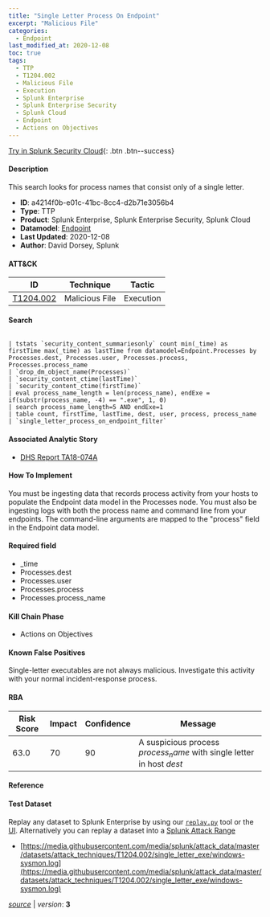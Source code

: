 ```yaml
---
title: "Single Letter Process On Endpoint"
excerpt: "Malicious File"
categories:
  - Endpoint
last_modified_at: 2020-12-08
toc: true
tags:
  - TTP
  - T1204.002
  - Malicious File
  - Execution
  - Splunk Enterprise
  - Splunk Enterprise Security
  - Splunk Cloud
  - Endpoint
  - Actions on Objectives
---
```




[Try in Splunk Security Cloud](https://www.splunk.com/en_us/cyber-security.html){: .btn .btn--success}

#### Description

This search looks for process names that consist only of a single letter.

- **ID**: a4214f0b-e01c-41bc-8cc4-d2b71e3056b4
- **Type**: TTP
- **Product**: Splunk Enterprise, Splunk Enterprise Security, Splunk Cloud
- **Datamodel**: [Endpoint](https://docs.splunk.com/Documentation/CIM/latest/User/Endpoint)
- **Last Updated**: 2020-12-08
- **Author**: David Dorsey, Splunk


#### ATT&CK

| ID          | Technique   | Tactic       |
| ----------- | ----------- |--------------|
| [T1204.002](https://attack.mitre.org/techniques/T1204/002/) | Malicious File | Execution |


#### Search

```

| tstats `security_content_summariesonly` count min(_time) as firstTime max(_time) as lastTime from datamodel=Endpoint.Processes by Processes.dest, Processes.user, Processes.process, Processes.process_name 
| `drop_dm_object_name(Processes)` 
| `security_content_ctime(lastTime)` 
| `security_content_ctime(firstTime)` 
| eval process_name_length = len(process_name), endExe = if(substr(process_name, -4) == ".exe", 1, 0) 
| search process_name_length=5 AND endExe=1 
| table count, firstTime, lastTime, dest, user, process, process_name 
| `single_letter_process_on_endpoint_filter`
```

#### Associated Analytic Story
* [DHS Report TA18-074A](/stories/dhs_report_ta18-074a)


#### How To Implement
You must be ingesting data that records process activity from your hosts to populate the Endpoint data model in the Processes node. You must also be ingesting logs with both the process name and command line from your endpoints. The command-line arguments are mapped to the &#34;process&#34; field in the Endpoint data model.

#### Required field
* _time
* Processes.dest
* Processes.user
* Processes.process
* Processes.process_name


#### Kill Chain Phase
* Actions on Objectives


#### Known False Positives
Single-letter executables are not always malicious. Investigate this activity with your normal incident-response process.



#### RBA

| Risk Score  | Impact      | Confidence   | Message      |
| ----------- | ----------- |--------------|--------------|
| 63.0 | 70 | 90 | A suspicious process $process_name$ with single letter in host $dest$ |



#### Reference


#### Test Dataset
Replay any dataset to Splunk Enterprise by using our [`replay.py`](https://github.com/splunk/attack_data#using-replaypy) tool or the [UI](https://github.com/splunk/attack_data#using-ui).
Alternatively you can replay a dataset into a [Splunk Attack Range](https://github.com/splunk/attack_range#replay-dumps-into-attack-range-splunk-server)

* [https://media.githubusercontent.com/media/splunk/attack_data/master/datasets/attack_techniques/T1204.002/single_letter_exe/windows-sysmon.log](https://media.githubusercontent.com/media/splunk/attack_data/master/datasets/attack_techniques/T1204.002/single_letter_exe/windows-sysmon.log)



[*source*](https://github.com/splunk/security_content/tree/develop/detections/endpoint/single_letter_process_on_endpoint.yml) \| *version*: **3**